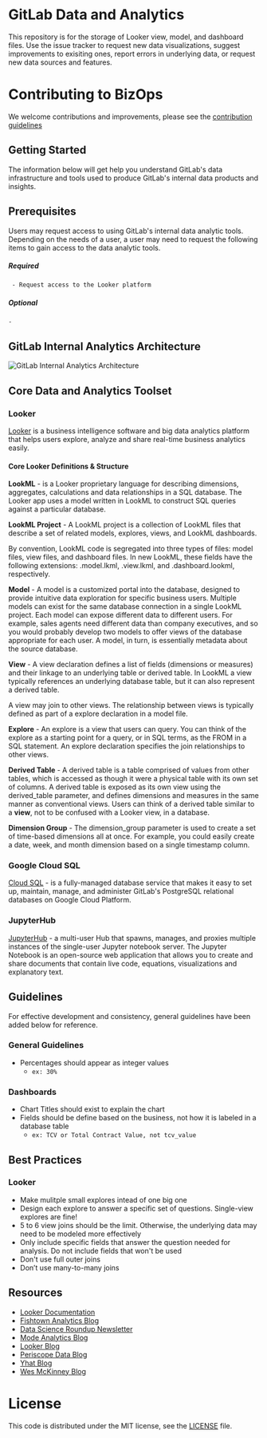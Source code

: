 # GitLab Data and Analytics

This repository is for the storage of Looker view, model, and dashboard files. Use the issue tracker to request new data visualizations, suggest improvements to exisiting ones, report errors in underlying data, or request new data sources and features.

# Contributing to BizOps

We welcome contributions and improvements, please see the [contribution guidelines](CONTRIBUTING.md)

## Getting Started

The information below will get help you understand GitLab's data infrastructure and tools used to produce GitLab's internal data products and insights.

## Prerequisites

Users may request access to using GitLab's internal data analytic tools. Depending on the needs of a user, a user may need to request the following items to gain access to the data analytic tools.

##### Required

```
 - Request access to the Looker platform
```

##### Optional

```
-
```

## GitLab Internal Analytics Architecture

![GitLab Internal Analytics Architecture](https://gitlab.com/bizops/bizops/raw/master/img/WIP_%20GitLab_Analytics_Architecture.jpg)

## Core Data and Analytics Toolset

### Looker

[Looker](https://docs.looker.com) is a business intelligence software and big data analytics platform that helps users explore, analyze and share real-time business analytics easily.

#### Core Looker Definitions & Structure

**LookML** - is a Looker proprietary language for describing dimensions, aggregates, calculations and data relationships in a SQL database. The Looker app uses a model written in LookML to construct SQL queries against a particular database.

**LookML Project** - A LookML project is a collection of LookML files that describe a set of related models, explores, views, and LookML dashboards.

By convention, LookML code is segregated into three types of files: model files, view files, and dashboard files. In new LookML, these fields have the following extensions: .model.lkml, .view.lkml, and .dashboard.lookml, respectively.

**Model** - A model is a customized portal into the database, designed to provide intuitive data exploration for specific business users. Multiple models can exist for the same database connection in a single LookML project. Each model can expose different data to different users. For example, sales agents need different data than company executives, and so you would probably develop two models to offer views of the database appropriate for each user. A model, in turn, is essentially metadata about the source database.

**View** - A view declaration defines a list of fields (dimensions or measures) and their linkage to an underlying table or derived table. In LookML a view typically references an underlying database table, but it can also represent a derived table.

A view may join to other views. The relationship between views is typically defined as part of a explore declaration in a model file.

**Explore** - An explore is a view that users can query. You can think of the explore as a starting point for a query, or in SQL terms, as the FROM in a SQL statement. An explore declaration specifies the join relationships to other views.

**Derived Table** - A derived table is a table comprised of values from other tables, which is accessed as though it were a physical table with its own set of columns. A derived table is exposed as its own view using the derived_table parameter, and defines dimensions and measures in the same manner as conventional views. Users can think of a derived table similar to a **view**, not to be confused with a Looker view, in a database.

**Dimension Group** - The dimension_group parameter is used to create a set of time-based dimensions all at once. For example, you could easily create a date, week, and month dimension based on a single timestamp column.

### Google Cloud SQL

[Cloud SQL](https://cloud.google.com/sql/docs/postgres/) - is a fully-managed database service that makes it easy to set up, maintain, manage, and administer GitLab's PostgreSQL relational databases on Google Cloud Platform.

### JupyterHub

[JupyterHub](https://jupyterhub.readthedocs.io/en/latest/) - a multi-user Hub that spawns, manages, and proxies multiple instances of the single-user Jupyter notebook server. The Jupyter Notebook is an open-source web application that allows you to create and share documents that contain live code, equations, visualizations and explanatory text.

## Guidelines

For effective development and consistency, general guidelines have been added below for reference.

### General Guidelines

- Percentages should appear as integer values
  - ```ex: 30% ```

### Dashboards
- Chart Titles should exist to explain the chart
- Fields should be define based on the business, not how it is labeled in a database table
  - ```ex: TCV or Total Contract Value, not tcv_value```

## Best Practices

### Looker

- Make mulitple small explores intead of one big one
- Design each explore to answer a specific set of questions. Single-view explores are fine!
- 5 to 6 view joins should be the limit. Otherwise, the underlying data may need to be modeled more effectively
- Only include specific fields that answer the question needed for analysis. Do not include fields that won't be used
- Don't use full outer joins
- Don’t use many-to-many joins


## Resources
- [Looker Documentation](https://docs.looker.com)
- [Fishtown Analytics Blog](https://blog.fishtownanalytics.com)
- [Data Science Roundup Newsletter](http://roundup.fishtownanalytics.com/)
- [Mode Analytics Blog](https://blog.modeanalytics.com/)
- [Looker Blog](https://looker.com/blog)
- [Periscope Data Blog](https://www.periscopedata.com/blog)
- [Yhat Blog](http://blog.yhat.com/)
- [Wes McKinney Blog](http://wesmckinney.com/archives.html)


# License

This code is distributed under the MIT license, see the [LICENSE](LICENSE.mdf) file.
